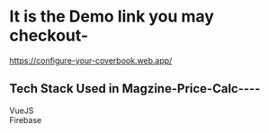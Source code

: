 
# It is the Demo link you may checkout- 
https://configure-your-coverbook.web.app/

## Tech Stack Used in Magzine-Price-Calc---- 
VueJS <br />
Firebase

